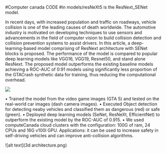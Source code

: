 #Computer canada CODE
#in models/resNeXt5 is the ResNext_SENet model.


In recent days, with increased population and traffic on roadways, vehicle collision is one of the leading causes of death worldwide. The automotive industry is motivated on developing techniques to use sensors and advancements in the field of computer vision to build collision detection and collision prevention systems to assist drivers. In this article, a deep-learning-based model comprising of ResNext architecture with SENet blocks is proposed. The performance of the model is compared to popular deep learning models like VGG16, VGG19, Resnet50, and stand alone ResNext. The proposed model outperforms the existing baseline models achieving a ROC-AUC of 0:91 models using significantly less proportion of the GTACrash synthetic data for training, thus reducing the computational overhead.


![](image2.gif)


• Trained the model from the video game images (GTA 5) and tested on the real-world car images (dash camera images).
• Executed Object detection for detecting neaby vehicles and classified them as dangerous (red) or safe (green).
• Deployed deep learning models (SeNet, ResNeXt, EfficientNet) to outperform the existing model by the ROC-AUC of 0.915.
• We used computeCanada cloud clusters with the configuration: 100G of ram, 24 CPUs and 16G v100l GPU. Applications: it can be used to increase safety in self-driving vehicles and can improve anti-collision algorithms.

![alt text](3d architecture.png)
